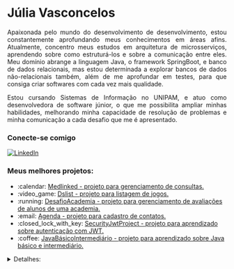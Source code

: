 <h1>
    Júlia Vasconcelos
</h1>

<p align="justify">
  Apaixonada pelo mundo do desenvolvimento de desenvolvimento, estou constantemente aprofundando meus conhecimentos em áreas afins. Atualmente, concentro meus estudos em arquitetura de microsserviços, aprendendo sobre como estruturá-los e sobre a comunicação entre eles. Meu domínio abrange a linguagem Java, o framework SpringBoot, e banco de dados relacionais, mas estou determinada a explorar bancos de dados não-relacionais também, além de me aprofundar em testes, para que consiga criar softwares com cada vez mais qualidade. 
</p>
<p align="justify">
  Estou cursando Sistemas de Informação no UNIPAM, e atuo como desenvolvedora de software júnior, o que me possibilita ampliar minhas habilidades, melhorando minha capacidade de resolução de problemas e minha comunicação a cada desafio que me é apresentado.
</p>

<h3 align="left">Conecte-se comigo</h3>

[![LinkedIn](https://img.shields.io/badge/-LinkedIn-000?style=for-the-badge&logo=linkedin&logoColor=7A7AE1&color:FFF)](https://www.linkedin.com/in/juliavasconceloscr/)

<h3 align="left">Meus melhores projetos: </h3>
<ul>
  <li>:calendar: <a href="https://github.com/JuliaVasconcelos161/medlinked-backend">Medlinked - projeto para gerenciamento de consultas.</a></li>
  <li>:video_game: <a href="https://github.com/JuliaVasconcelos161/dslist">Dslist - projeto para listagem de jogos.</a></li>
  <li>:running: <a href="https://github.com/JuliaVasconcelos161/dio-desafio-academia-digital">DesafioAcademia - projeto para gerenciamento de avaliações de alunos de uma academia.</a></li>
  <li>:email: <a href="https://github.com/JuliaVasconcelos161/Agenda">Agenda - projeto para cadastro de contatos.</a></li>
  <li>:closed_lock_with_key: <a href="https://github.com/JuliaVasconcelos161/security-jwt-project">SecurityJwtProject - projeto para aprendizado sobre autenticação com JWT.</a></li>
  <li>:coffee: <a href="https://github.com/JuliaVasconcelos161/CursoJavaBasicoEIntermediario">JavaBásicoIntermediário - projeto para aprendizado sobre Java básico e intermediário.</a></li>
</ul>
<details align="left">
  <summary>Detalhes:</summary>  
  <ul>
    <li>Badges by <a href="https://shields.io/">shields.io</a></li>
  </ul>
</details>
